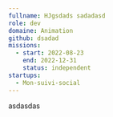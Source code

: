 ```yaml
---
fullname: HJgsdads sadadasd
role: dev
domaine: Animation
github: dsadad
missions:
  - start: 2022-08-23
    end: 2022-12-31
    status: independent
startups:
  - Mon-suivi-social
---
```


asdasdas
